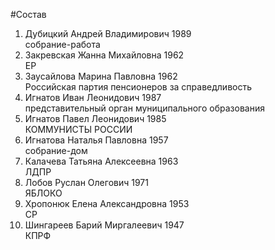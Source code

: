 #Состав
1. Дубицкий Андрей Владимирович 1989   
    собрание-работа
2. Закревская Жанна Михайловна 1962   
    ЕР
3. Заусайлова Марина Павловна 1962   
    Российская партия пенсионеров за справедливость
4. Игнатов Иван Леонидович 1987   
    представительный орган муниципального образования
5. Игнатов Павел Леонидович 1985   
    КОММУНИСТЫ РОССИИ
6. Игнатова Наталья Павловна 1957   
    собрание-дом
7. Калачева Татьяна Алексеевна 1963   
    ЛДПР
8. Лобов Руслан Олегович 1971   
    ЯБЛОКО
9. Хропонюк Елена Александровна 1953   
    СР
10. Шингареев Барий Миргалеевич 1947   
    КПРФ
